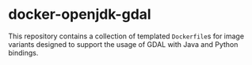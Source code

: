 # docker-openjdk-gdal

This repository contains a collection of templated `Dockerfile`s for image variants
designed to support the usage of GDAL with Java and Python bindings.
